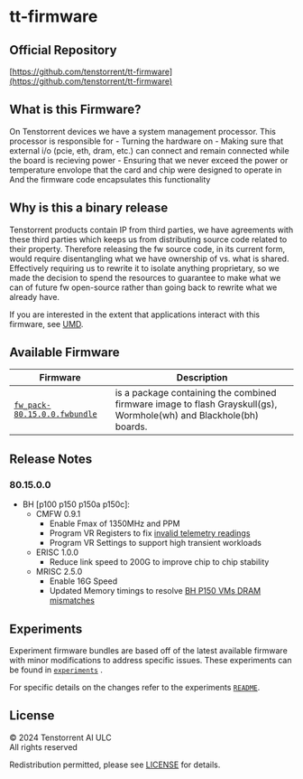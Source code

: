 # tt-firmware

## Official Repository
[https://github.com/tenstorrent/tt-firmware](https://github.com/tenstorrent/tt-firmware)

## What is this Firmware?

On Tenstorrent devices we have a system management processor.
This processor is responsible for
    - Turning the hardware on
    - Making sure that external i/o (pcie, eth, dram, etc.) can connect and remain connected while the board is recieving power
    - Ensuring that we never exceed the power or temperature envolope that the card and chip were designed to operate in
And the firmware code encapsulates this functionality

## Why is this a binary release

Tenstorrent products contain IP from third parties, we have agreements with these third parties which keeps us from distributing source code related to their property.
Therefore releasing the fw source code, in its current form, would require disentangling what we have ownership of vs. what is shared. Effectively requiring us to rewrite it to isolate anything proprietary, so we made the decision to spend the resources to
guarantee to make what we can of future fw open-source rather than going back to rewrite what we already have.

If you are interested in the extent that applications interact with this firmware, see [UMD](https://github.com/tenstorrent/tt-umd).

## Available Firmware

| Firmware | Description |
| --- | --- |
| [`fw_pack-80.15.0.0.fwbundle`](fw_pack-80.15.0.0.fwbundle) | is a package containing the  combined firmware image to flash Grayskull(gs),  Wormhole(wh) and  Blackhole(bh) boards.|

## Release Notes

### 80.15.0.0
- BH [p100 p150 p150a p150c]: 
  - CMFW 0.9.1
    - Enable Fmax of 1350MHz and PPM
    - Program VR Registers to fix [invalid telemetry readings](https://github.com/tenstorrent/cloud/issues/3773)
    - Program VR Settings to support high transient workloads
  - ERISC 1.0.0
    - Reduce link speed to 200G to improve chip to chip stability
  - MRISC 2.5.0
    - Enable 16G Speed
    - Updated Memory timings to resolve [BH P150 VMs DRAM mismatches](https://github.com/tenstorrent/tt-metal/issues/17546)


## Experiments

Experiment firmware bundles are based off of the latest available firmware with minor modifications to address specific issues. These experiments can be found in [`experiments`](experiments/) .

For specific details on the changes refer to the experiments [`README`](experiments/README.md).

## License
© 2024 Tenstorrent AI ULC<br/>
All rights reserved

Redistribution permitted, please see [LICENSE](LICENSE) for details.
